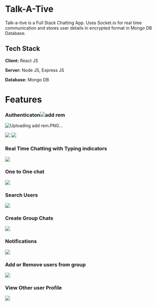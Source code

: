 
# Talk-A-Tive

Talk-a-tive is a Full Stack Chatting App.
Uses Socket.io for real time communication and stores user details in encrypted format in Mongo DB Database.
## Tech Stack

**Client:** React JS

**Server:** Node JS, Express JS

**Database:** Mongo DB
  
# Features

### Authenticaton![add rem](https://github.com/vsakhuja/talk-a-tive/assets/72035321/cc0b3ec4-572e-4e59-a506-1c919912c9cd)
![Uploading add rem.PNG…]()

![](https://github.com/vsakhuja/talk-a-tive/tree/4d6c66848191ea4b5dc7de2678a5d6c814313db0/screenshots/login.PNG)
![](https://github.com/vsakhuja/talk-a-tive/tree/4d6c66848191ea4b5dc7de2678a5d6c814313db0/screenshots/signup.PNG)
### Real Time Chatting with Typing indicators
![](https://github.com/vsakhuja/talk-a-tive/tree/4d6c66848191ea4b5dc7de2678a5d6c814313db0/screenshots/real-time.PNG)
### One to One chat
![](https://github.com/vsakhuja/talk-a-tive/tree/4d6c66848191ea4b5dc7de2678a5d6c814313db0/screenshots/mainscreen.PNG)
### Search Users
![](https://github.com/vsakhuja/talk-a-tive/tree/4d6c66848191ea4b5dc7de2678a5d6c814313db0/screenshots/search.PNG)
### Create Group Chats
![](https://github.com/vsakhuja/talk-a-tive/tree/4d6c66848191ea4b5dc7de2678a5d6c814313db0/screenshots/new%20grp.PNG)
### Notifications 
![](https://github.com/vsakhuja/talk-a-tive/tree/4d6c66848191ea4b5dc7de2678a5d6c814313db0/screenshots/group%20%2B%20notif.PNG)
### Add or Remove users from group
![](https://github.com/vsakhuja/talk-a-tive/tree/4d6c66848191ea4b5dc7de2678a5d6c814313db0/screenshots/add%20rem.PNG)
### View Other user Profile
![](https://github.com/vsakhuja/talk-a-tive/tree/4d6c66848191ea4b5dc7de2678a5d6c814313db0/screenshots/profile.PNG)

  
